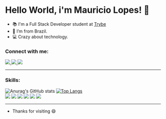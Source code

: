 # Hello World, i'm Mauricio Lopes! 👋

- :books: I'm a Full Stack Developer student at [Trybe](https://www.betrybe.com/)
- :house_with_garden: I’m from Brazil.
- 💻 Crazy about technology.

### Connect with me:
<a href="mailto:mlopeesz@gmail.com">
  <img src="https://img.shields.io/badge/Gmail-D14836?style=for-the-badge&logo=gmail&logoColor=white" />
</a>
<a href="https://www.linkedin.com/in/mlopeesz/">
  <img src="https://img.shields.io/badge/LinkedIn-0077B5?style=for-the-badge&logo=linkedin&logoColor=white" />
</a>
<a href="https://www.instagram.com/mlopeso_/">
  <img src="https://img.shields.io/badge/Instagram-E4405F?style=for-the-badge&logo=instagram&logoColor=white" />
</a>
<hr>

### Skills:
![Anurag's GitHub stats](https://github-readme-stats.vercel.app/api?username=mlopeesz&show_icons=true&theme=radical)
[![Top Langs](https://github-readme-stats.vercel.app/api/top-langs/?username=mlopeesz&theme=radical)](https://github.com/anuraghazra/github-readme-stats)<br>
<img src="https://img.shields.io/badge/Ubuntu-141321?style=for-the-badge&logo=ubuntu&logoColor=fe428e" />
<img src="https://img.shields.io/badge/Terminal-141321?style=for-the-badge&logo=WindowsTerminal&logoColor=fe428e" />
<img src="https://img.shields.io/badge/Git-141321?style=for-the-badge&logo=git&logoColor=fe428e" />
<img src="https://img.shields.io/badge/html5-141321?style=for-the-badge&logo=html5&logoColor=fe428e" />
<img src="https://img.shields.io/badge/css3-141321?style=for-the-badge&logo=css3&logoColor=fe428e" />
<img src="https://img.shields.io/badge/javascript-141321?style=for-the-badge&logo=javascript&logoColor=fe428e" />
<hr>

- Thanks for visiting 😄
